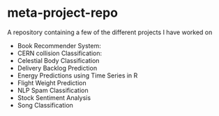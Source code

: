 # meta-project-repo
A repository containing a few of the different projects I have worked on 
- Book Recommender System: 
- CERN collision Classification: 
- Celestial Body Classification  
- Delivery Backlog Prediction  
- Energy Predictions using Time Series in R
- Flight Weight Prediction 
- NLP Spam Classification 
- Stock Sentiment Analysis  
- Song Classification 

